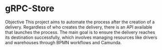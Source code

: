 # gRPC-Store

Objective
This project aims to automate the process after the creation of a delivery. Regardless of who creates the delivery, there is an API available that launches the process. The main goal is to ensure the delivery reaches its destination successfully, which involves managing resources like drivers and warehouses through BPMN workflows and Camunda.
